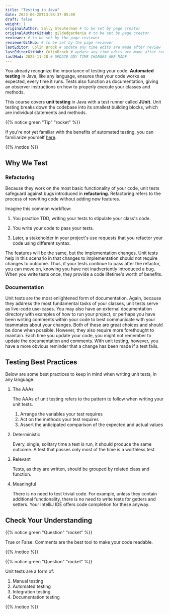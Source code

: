 ```yaml
---
title: "Testing in Java"
date: 2023-06-28T13:58:37-05:00
draft: false
weight: 1
originalAuthor: Sally Steuterman # to be set by page creator
originalAuthorGitHub: gildedgardenia # to be set by page creator
reviewer: # to be set by the page reviewer
reviewerGitHub: # to be set by the page reviewer
lastEditor: Colin Brock # update any time edits are made after review
lastEditorGitHub: ColinBrock # update any time edits are made after review
lastMod: 2023-11-28 # UPDATE ANY TIME CHANGES ARE MADE
---
```



You already recognize the importance of testing your code. 
**Automated testing** in Java, like any language, ensures that 
your code works as expected, every time it runs. Tests also 
function as documentation, giving an observer instructions 
on how to properly execute your classes and methods.

This course covers **unit testing** in Java with a test runner called
**JUnit**. Unit testing breaks down the codebase into its smallest
building blocks, which are individual statements and methods. 

{{% notice green "Tip" "rocket" %}}

   If you're not yet familiar with the benefits of automated testing,
   you can familiarize yourself [here](https://education.launchcode.org/intro-to-web-dev-curriculum/unit-testing/reading/why-test/index.html).

{{% /notice %}}

## Why We Test

### Refactoring

Because they work on the most basic functionality of your code, 
unit tests safeguard against bugs introduced in **refactoring**. 
Refactoring refers to the process of rewriting code without adding new features. 

Imagine this common workflow: 

1. You practice TDD, writing your tests to stipulate your class's code. 

1. You write your code to pass your tests. 

1. Later, a stakeholder in your project's use requests that you refactor your code using 
   different syntax.

The features will be the same, but the implementation changes. 
Unit tests help in this scenario in that changes to implementation
should not require changes to outcome. Thus, if your tests continue
to pass after the refactor, you can move on, knowing you have not 
inadvertently introduced a bug. When you write tests once, they provide a code 
lifetime's worth of benefits. 

### Documentation

Unit tests are the most enlightened form of documentation. Again, 
because they address the most fundamental tasks of your classes,
unit tests serve as live-code use-cases. You may also have an 
external documentation directory with examples of how to run your
project, or perhaps you have been writing comments within your code
to best communicate with your teammates about your changes. Both of
these are great choices and should be done when possible. However, they 
also require more forethought to maintain. Each time you update
your code, you might not remember to update the documentation and 
comments. With unit testing, however, you have a more obvious reminder
that a change has been made if a test fails.

## Testing Best Practices

Below are some best practices to keep in mind when writing unit tests, in any language.

1. The AAAs

   The AAAs of unit testing refers to the pattern to follow when 
   writing your unit tests. 

   1. Arrange the variables your test requires
   1. Act on the methods your test requires
   1. Assert the anticipated comparison of the expected and actual values

1. Deterministic

   Every, single, solitary time a test is run, it should produce the same outcome. 
   A test that passes only most of the time is a worthless test.

1. Relevant

   Tests, as they are written, should be grouped by related class and function.

1. Meaningful

   There is no need to test trivial code. For example, unless they contain additional 
   functionality, there is no need to write tests for getters and setters. Your IntelliJ 
   IDE offers code completion for these anyway.

## Check Your Understanding

{{% notice green "Question" "rocket" %}}

   True or False: Comments are the best tool to make your code readable.

{{% /notice %}}

<!-- False, comments are helpful but can be used in tandem with other forms of documentation, including unit tests -->

{{% notice green "Question" "rocket" %}}

   Unit tests are a form of:

   1. Manual testing
   1. Automated testing
   1. Integration testing
   1. Documentation testing

{{% /notice %}}

<!-- Automated testing -->